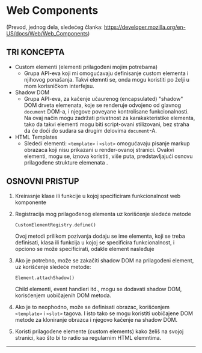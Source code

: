 # Web Components  
(Prevod, jednog dela, sledećeg članka: https://developer.mozilla.org/en-US/docs/Web/Web_Components)

## TRI KONCEPTA
* Custom elementi (elementi prilagođeni mojim potrebama)  
    * Grupa API-eva koji mi omogućavaju definisanje custom elementa i njihovog ponašanja. Takvi elemnti se, onda mogu koristiti po želji u mom korisničkom interfejsu.
* Shadow DOM
    -  Grupa API-eva, za kačenje učaurenog (encapsulated) "shadow" DOM drveta elemenata, koje se renderuje odvojeno od glavnog `document` DOM-a, i njegove poveyane kontrolisane funkcionalnosti. Na ovaj način mogu zadržati privatnost za karakakteristike elementa, tako da takvi elementi mogu biti script-ovani stilizovani, bez straha da će doći do sudara sa drugim delovima `document`-A.
* HTML Templates  
    - Sledeći elementi: `<template>` i `<slot>` omogućavaju pisanje markup obrazaca koji nisu prikazani u render-ovanoj stranici. Ovakvi elementi, mogu se, iznova koristiti, više puta, predstavljajući osnovu prilagođene strukture elemenata .


## OSNOVNI PRISTUP
1.  Kreirasnje klase ili funkcije u kojoj specificiram funkcionalnost web komponente
1.  Registracija mog prilagođenog elementa uz korišćenje sledeće metode  
    
    ```
    CustomElementRegistry.define()
    ```
    Ovoj metodi prilikom pozivanja dodaju se ime elementa, koji se treba definisati, klasa ili funkcija u kojoj se specificira funkcionalnost, i opciono se može specificirati, odakle element nasleđuje
1.  Ako je potrebno, može se zakačiti shadow DOM na prilagođeni element, uz korišćenje sledeće metode:
    ```
    Element.attachShadow()
    ```
    Child elementi, event handleri itd., mogu se dodavati shadow DOM, korisćenjem uobičajenih DOM metoda.
1.  Ako je to neophodno, može se definisati obrazac, korišćenjem `<template>` i `<slot>` tagova. 
    I isto tako se mogu koristiti uobičajene DOM metode za kloniranje obrazca i njegovo kačenje na shadow DOM.
1.  Koristi prilagođene elemente (custom elements) kako želiš na svojoj stranici, kao što bi to radio       sa regularnim HTML elemntima.
___
